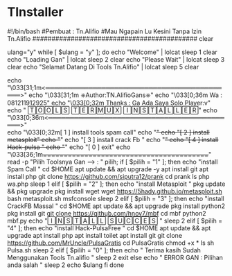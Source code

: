 # TInstaller
#!/bin/bash
#Pembuat : Tn.Alifio
#Mau Ngapain Lu Kesini Tanpa Izin Tn.Alifio
###########################################
clear

ulang="y"
while [ $ulang = "y" ];
do
  echo "Welcome" | lolcat
  sleep 1
  clear
  echo "Loading Gan" | lolcat
  sleep 2
  clear
  echo "Please Wait" | lolcat
  sleep 3
  clear
  echo "Selamat Datang Di Tools Tn.Alifio" | lolcat
  sleep 5
  clear

  echo "\033[31;1m<════════════════════════════════════════════>"
  echo "\033[31;1m    ⎈Author:TN.AlifioGans⎈"
  echo "\033[0;36m    Wa : 081211912925"
  echo "\033[0;32m    Thanks : Ga Ada Saya Solo Player:v"
  echo "    🅃🄾🄾🄻🅂 🅃🄴🅁🄼🅄🅇 🄸🄽🅂🅃🄰🄻🄻🄴🅁"
  echo "\033[0;36m<════════════════════════════════════════════>"  
  echo "\033[0;32m[ 1 ] install tools spam call"
  echo "~~~~~~~~~~~~~~~~~~~~~~~~~~~~~~~~~~~~~~~~"
  echo "[ 2 ] install metasploit"
  echo "~~~~~~~~~~~~~~~~~~~~~~~~~~~~~~~~~~~~~~~~"
  echo "[ 3 ] install crack Fb "
  echo "~~~~~~~~~~~~~~~~~~~~~~~~~~~~~~~~~~~~~~~~"
  echo "[ 4 ] install Hack-pulsa "
  echo "~~~~~~~~~~~~~~~~~~~~~~~~~~~~~~~~~~~~~~~~"
  echo "[ 0 ] exit"
  echo "\033[36;1mᚚᚚᚚᚚᚚᚚᚚᚚᚚᚚᚚᚚᚚᚚᚚᚚᚚᚚᚚᚚᚚᚚᚚᚚᚚᚚᚚᚚᚚᚚᚚᚚᚚᚚᚚᚚᚚᚚᚚᚚ"
  read -p "Pilih Toolsnya Gan --> : " pilih;
  if [ $pilih = "1" ];
  then
      echo "install Spam Call "
      cd $HOME
      apt update && apt upgrade -y
      apt install git
      apt install php
      git clone https://github.com/siputra12/prank
      cd prank
      ls
      php wa.php
      sleep 1
  elif [ $pilih = "2" ];
  then
      echo "install Metasploit "
      pkg update && pkg upgrade
      pkg install wget
      wget https://5hady.github.io/metasploit.sh
      bash metasploit.sh
      msfconsole
      sleep 2
  elif [ $pilih = "3" ];
  then
      echo "install CrackFB Massal "
      cd $HOME
      apt update && apt upgrade
      pkg install python2
      pkg install git
      git clone https://github.com/hnov7/mbf
      cd mbf
      python2 mbf.py
      echo "🄸🄽🅂🅃🄰🄻🄻 🅂🅄🄲🄲🄴🅂 "
      sleep 2
  elif [ $pilih = "4" ];
  then
       echo "install Hack-PulsaFree "
       cd $HOME
       apt update && apt upgrade
       apt install php
       apt install toilet
       apt install git
       git clone https://github.com/MrUncle/PulsaGratis
       cd PulsaGratis
       chmod +x *
       ls
       sh Pulsa.sh
       sleep 2
  elif [ $pilih = "0" ];
  then
       echo " Terima kasih Sudah Menggunakan Tools Tn.alifio "
       sleep 2
       exit
   else
       echo " ERROR GAN : Pilihan anda salah "
       sleep 2
       echo $ulang
    fi
  done
 


